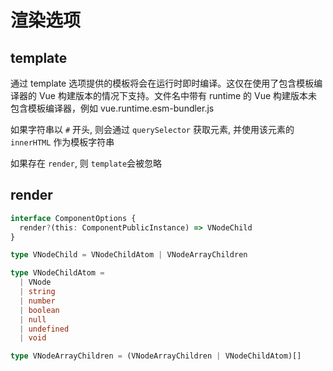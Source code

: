 # 渲染选项

## template

通过 template 选项提供的模板将会在运行时即时编译。这仅在使用了包含模板编译器的 Vue 构建版本的情况下支持。文件名中带有 runtime 的 Vue 构建版本未包含模板编译器，例如 vue.runtime.esm-bundler.js

如果字符串以 `#` 开头, 则会通过 `querySelector` 获取元素, 并使用该元素的`innerHTML` 作为模板字符串

如果存在 `render`, 则 `template`会被忽略

## render

```ts
interface ComponentOptions {
  render?(this: ComponentPublicInstance) => VNodeChild
}

type VNodeChild = VNodeChildAtom | VNodeArrayChildren

type VNodeChildAtom =
  | VNode
  | string
  | number
  | boolean
  | null
  | undefined
  | void

type VNodeArrayChildren = (VNodeArrayChildren | VNodeChildAtom)[]


```
